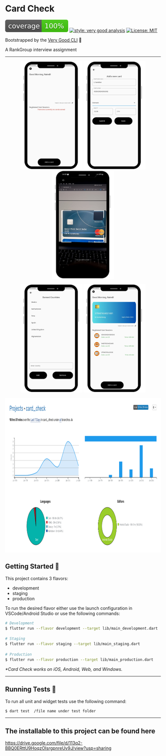 # Card Check

![coverage][coverage_badge]
[![style: very good analysis][very_good_analysis_badge]][very_good_analysis_link]
[![License: MIT][license_badge]][license_link]

Bootstrapped by the [Very Good CLI][very_good_cli_link] 🤖

A RankGroup interview assignment

---

<p align="middle">
  <img src="screenshots/1.png" width="200" height="350" />
   <img src="screenshots/2.png" width="200" height="350" />
    <img src="screenshots/3.png" width="200" height="350" />
</p>

<p align="middle">
  <img src="screenshots/4.png" width="200" height="350" />
   <img src="screenshots/5.png" width="200" height="350" />
</p>

<p align = "middle">
   <img src="screenshots/Screenshot 2023-06-22 at 03.57.59.png" width="1000" height="500" />
</p>

## Getting Started 🚀

This project contains 3 flavors:

- development
- staging
- production

To run the desired flavor either use the launch configuration in VSCode/Android Studio or use the following commands:

```sh
# Development
$ flutter run --flavor development --target lib/main_development.dart

# Staging
$ flutter run --flavor staging --target lib/main_staging.dart

# Production
$ flutter run --flavor production --target lib/main_production.dart
```

_\*Card Check works on iOS, Android, Web, and Windows._

---

## Running Tests 🧪

To run all unit and widget tests use the following command:

```sh
$ dart test  /file name under test folder
```

---
## The installable to this project can be found here 
https://drive.google.com/file/d/113q2-BBQ0ERttU9HoqzOIsrgpnreUv9J/view?usp=sharing
```
```

[coverage_badge]: coverage_badge.svg
[flutter_localizations_link]: https://api.flutter.dev/flutter/flutter_localizations/flutter_localizations-library.html
[internationalization_link]: https://flutter.dev/docs/development/accessibility-and-localization/internationalization
[license_badge]: https://img.shields.io/badge/license-MIT-blue.svg
[license_link]: https://opensource.org/licenses/MIT
[very_good_analysis_badge]: https://img.shields.io/badge/style-very_good_analysis-B22C89.svg
[very_good_analysis_link]: https://pub.dev/packages/very_good_analysis
[very_good_cli_link]: https://github.com/VeryGoodOpenSource/very_good_cli
